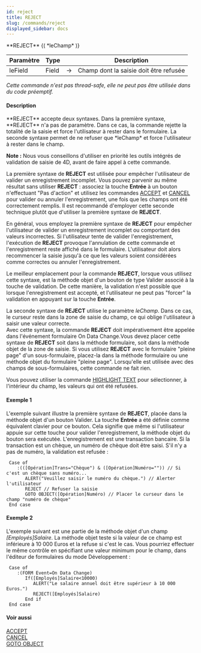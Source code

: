 ```yaml
---
id: reject
title: REJECT
slug: /commands/reject
displayed_sidebar: docs
---
```


<!--REF #_command_.REJECT.Syntax-->**REJECT** {( *leChamp* )}<!-- END REF-->
<!--REF #_command_.REJECT.Params-->
| Paramètre | Type |  | Description |
| --- | --- | --- | --- |
| leField | Field | &#8594;  | Champ dont la saisie doit être refusée |

<!-- END REF-->

*Cette commande n'est pas thread-safe, elle ne peut pas être utilisée dans du code préemptif.*


#### Description 

<!--REF #_command_.REJECT.Summary-->**REJECT** accepte deux syntaxes.<!-- END REF--> Dans la première syntaxe, **REJECT** n'a pas de paramètre. Dans ce cas, la commande rejette la totalité de la saisie et force l'utilisateur à rester dans le formulaire. La seconde syntaxe permet de ne refuser que *leChamp* et force l'utilisateur à rester dans le champ. 

**Note :** Nous vous conseillons d'utiliser en priorité les outils intégrés de validation de saisie de 4D, avant de faire appel à cette commande.

La première syntaxe de **REJECT** est utilisée pour empêcher l'utilisateur de valider un enregistrement incomplet. Vous pouvez parvenir au même résultat sans utiliser **REJECT** : associez la touche **Entrée** à un bouton n'effectuant "Pas d'action" et utilisez les commandes [ACCEPT](accept.md) et [CANCEL](cancel.md) pour valider ou annuler l'enregistrement, une fois que les champs ont été correctement remplis. Il est recommandé d'employer cette seconde technique plutôt que d'utiliser la première syntaxe de **REJECT**.

En général, vous employez la première syntaxe de **REJECT** pour empêcher l'utilisateur de valider un enregistrement incomplet ou comportant des valeurs incorrectes. Si l'utilisateur tente de valider l'enregistrement, l'exécution de **REJECT** provoque l'annulation de cette commande et l'enregistrement reste affiché dans le formulaire. L'utilisateur doit alors recommencer la saisie jusqu'à ce que les valeurs soient considérées comme correctes ou annuler l'enregistrement.

Le meilleur emplacement pour la commande **REJECT**, lorsque vous utilisez cette syntaxe, est la méthode objet d'un bouton de type Valider associé à la touche de validation. De cette manière, la validation n'est possible que lorsque l'enregistrement est accepté, et l'utilisateur ne peut pas "forcer" la validation en appuyant sur la touche **Entrée**.

La seconde syntaxe de **REJECT** utilise le paramètre *leChamp*. Dans ce cas, le curseur reste dans la zone de saisie du champ, ce qui oblige l'utilisateur à saisir une valeur correcte.   
Avec cette syntaxe, la commande **REJECT** doit impérativement être appelée dans l'événement formulaire On Data Change.Vous devez placer cette syntaxe de **REJECT** soit dans la méthode formulaire, soit dans la méthode objet de la zone de saisie. Si vous utilisez **REJECT** avec le formulaire "pleine page" d'un sous-formulaire, placez-la dans la méthode formulaire ou une méthode objet du formulaire "pleine page". Lorsqu'elle est utilisée avec des champs de sous-formulaires, cette commande ne fait rien.

Vous pouvez utiliser la commande [HIGHLIGHT TEXT](highlight-text.md) pour sélectionner, à l'intérieur du champ, les valeurs qui ont été refusées.

#### Exemple 1 

L'exemple suivant illustre la première syntaxe de **REJECT**, placée dans la méthode objet d'un bouton Valider. La touche **Entrée** a été définie comme équivalent clavier pour ce bouton. Cela signifie que même si l'utilisateur appuie sur cette touche pour valider l'enregistrement, la méthode objet du bouton sera exécutée. L'enregistrement est une transaction bancaire. Si la transaction est un chèque, un numéro de chèque doit être saisi. S'il n'y a pas de numéro, la validation est refusée : 

```4d
 Case of
    :(([Opération]Trans="Chèque") & ([Opération]Numéro="")) // Si c'est un chèque sans numéro...
       ALERT("Veuillez saisir le numéro du chèque.") // Alerter l'utilisateur
       REJECT // Refuser la saisie
       GOTO OBJECT([Opération]Numéro) // Placer le curseur dans le champ "numéro de chèque"
 End case
```

#### Exemple 2 

L'exemple suivant est une partie de la méthode objet d'un champ *\[Employés\]Salaire*. La méthode objet teste si la valeur de ce champ est inférieure à 10 000 Euros et la refuse si c'est le cas. Vous pourriez effectuer le même contrôle en spécifiant une valeur minimum pour le champ, dans l'éditeur de formulaires du mode Développement :

```4d
 Case of
    :(FORM Event=On Data Change)
       If([Employés]Salaire<10000)
          ALERT("Le salaire annuel doit être supérieur à 10 000 Euros.")
          REJECT([Employés]Salaire)
       End if
 End case
```

#### Voir aussi 

[ACCEPT](accept.md)  
[CANCEL](cancel.md)  
[GOTO OBJECT](goto-object.md)  